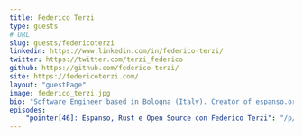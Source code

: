 ```yaml
---
title: Federico Terzi
type: guests
# URL
slug: guests/federicoterzi
linkedin: https://www.linkedin.com/in/federico-terzi/
twitter: https://twitter.com/terzi_federico
github: https://github.com/federico-terzi/
site: https://federicoterzi.com/
layout: "guestPage"
image: federico_terzi.jpg
bio: "Software Engineer based in Bologna (Italy). Creator of espanso.org"
episodes: 
    "pointer[46]: Espanso, Rust e Open Source con Federico Terzi": "/p/pointer46-espanso-rust-e-open-source-con-federico-terzi/"
---
```


